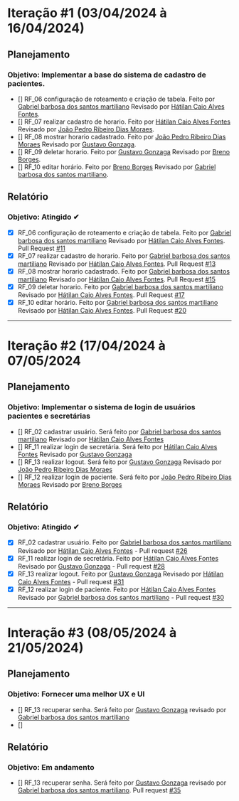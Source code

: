 # Iteração #1 (03/04/2024 à 16/04/2024)

## Planejamento

### Objetivo: Implementar a base do sistema de cadastro de pacientes.
- [] RF_06 configuração de roteamento e criação de tabela. Feito por [Gabriel barbosa dos santos martiliano](https://github.com/gabrielbdsm) Revisado por [Hátilan Caio Alves Fontes](https://github.com/Hatilancaio).
- [] RF_07 realizar cadastro de horario. Feito por [Hátilan Caio Alves Fontes](https://github.com/Hatilancaio) Revisado por [João Pedro Ribeiro Dias Moraes](https://github.com/CaesarCrew).
- [] RF_08 mostrar horario cadastrado. Feito por [João Pedro Ribeiro Dias Moraes](https://github.com/CaesarCrew) Revisado por [Gustavo Gonzaga](https://github.com/uGonzaguinha).
- [] RF_09 deletar horario. Feito por [Gustavo Gonzaga](https://github.com/uGonzaguinha) Revisado por [Breno Borges](https://github.com/Brenoborgesbr).
- [] RF_10 editar horário. Feito por [Breno Borges](https://github.com/Brenoborgesbr) Revisado por [Gabriel barbosa dos santos martiliano](https://github.com/gabrielbdsm).

## Relatório
### Objetivo: Atingido ✔

- [x] RF_06 configuração de roteamento e criação de tabela. Feito por [Gabriel barbosa dos santos martiliano](https://github.com/gabrielbdsm) Revisado por [Hátilan Caio Alves Fontes](https://github.com/Hatilancaio). Pull Request [#11](https://github.com/CaesarCrew/Eng_Soft-Grupo1/pull/11)
- [x] RF_07 realizar cadastro de horario. Feito por [Gabriel barbosa dos santos martiliano](https://github.com/gabrielbdsm) Revisado por [Hátilan Caio Alves Fontes](https://github.com/Hatilancaio). Pull Request [#13](https://github.com/CaesarCrew/Eng_Soft-Grupo1/pull/13)
- [x] RF_08 mostrar horario cadastrado. Feito por [Gabriel barbosa dos santos martiliano](https://github.com/gabrielbdsm) Revisado por [Hátilan Caio Alves Fontes](https://github.com/Hatilancaio). Pull Request [#15](https://github.com/CaesarCrew/Eng_Soft-Grupo1/pull/15)
- [x] RF_09 deletar horario. Feito por [Gabriel barbosa dos santos martiliano](https://github.com/gabrielbdsm) Revisado por [Hátilan Caio Alves Fontes](https://github.com/Hatilancaio). Pull Request [#17](https://github.com/CaesarCrew/Eng_Soft-Grupo1/pull/17)
- [x] RF_10 editar horário. Feito por [Gabriel barbosa dos santos martiliano](https://github.com/gabrielbdsm) Revisado por [Hátilan Caio Alves Fontes](https://github.com/Hatilancaio). Pull Request [#20](https://github.com/CaesarCrew/Eng_Soft-Grupo1/pull/20)
---

# Iteração #2 (17/04/2024 à 07/05/2024

## Planejamento

### Objetivo: Implementar o sistema de login de usuários pacientes e secretárias

- [] RF_02 cadastrar usuário. Será feito por [Gabriel barbosa dos santos martiliano](https://github.com/gabrielbdsm) Revisado por [Hátilan Caio Alves Fontes](https://github.com/Hatilancaio)
- [] RF_11 realizar login de secretária. Será feito por [Hátilan Caio Alves Fontes](https://github.com/Hatilancaio) Revisado por [Gustavo Gonzaga](https://github.com/uGonzaguinha)
- [] RF_13 realizar logout. Será feito por [Gustavo Gonzaga](https://github.com/uGonzaguinha) Revisado por [João Pedro Ribeiro Dias Moraes](https://github.com/CaesarCrew)
- [] RF_12 realizar login de paciente. Será feito por [João Pedro Ribeiro Dias Moraes](https://github.com/CaesarCrew) Revisado por [Breno Borges](https://github.com/Brenoborgesbr)

## Relatório
### Objetivo: Atingido ✔
- [x] RF_02 cadastrar usuário. Feito por [Gabriel barbosa dos santos martiliano](https://github.com/gabrielbdsm) Revisado por [Hátilan Caio Alves Fontes](https://github.com/Hatilancaio) - Pull request [#26](https://github.com/CaesarCrew/Eng_Soft-Grupo1/pull/26)
- [x] RF_11 realizar login de secretária. Feito por [Hátilan Caio Alves Fontes](https://github.com/Hatilancaio) Revisado por [Gustavo Gonzaga](https://github.com/uGonzaguinha) - Pull request [#28](https://github.com/CaesarCrew/Eng_Soft-Grupo1/pull/28)
- [x] RF_13 realizar logout. Feito por [Gustavo Gonzaga](https://github.com/uGonzaguinha) Revisado por [Hátilan Caio Alves Fontes](https://github.com/Hatilancaio) - Pull request [#31](https://github.com/CaesarCrew/Eng_Soft-Grupo1/pull/31)
- [x] RF_12 realizar login de paciente. Feito por [Hátilan Caio Alves Fontes](https://github.com/Hatilancaio) Revisado por [Gabriel barbosa dos santos martiliano](https://github.com/gabrielbdsm) - Pull request [#30](https://github.com/CaesarCrew/Eng_Soft-Grupo1/pull/30)
---

# Interação #3 (08/05/2024 à 21/05/2024)

## Planejamento

### Objetivo: Fornecer uma melhor UX e UI

- [] RF_13 recuperar senha. Será feito por [Gustavo Gonzaga](https://github.com/uGonzaguinha) revisado por [Gabriel barbosa dos santos martiliano](https://github.com/gabrielbdsm)
- []

## Relatório
### Objetivo: Em andamento

- [] RF_13 recuperar senha. Será feito por [Gustavo Gonzaga](https://github.com/uGonzaguinha) revisado por [Gabriel barbosa dos santos martiliano](https://github.com/gabrielbdsm). Pull request [#35](https://github.com/CaesarCrew/Eng_Soft-Grupo1/pull/35)
